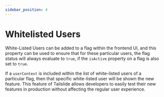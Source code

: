 ```yaml
---
sidebar_position: 4
---
```


# Whitelisted Users

White-Listed Users can be added to a flag within the frontend UI, and this property can be used to ensure that for these particular users, the flag status will always evaluate to `true`, if the `isActive` property on a flag is also set to `true`. 

If a `userContext` is included within the list of white-listed users of a particular flag, then that specific white-listed user will be shown the new feature. This feature of Tailslide allows developers to easily test their new features in production without affecting the regular user experience.

